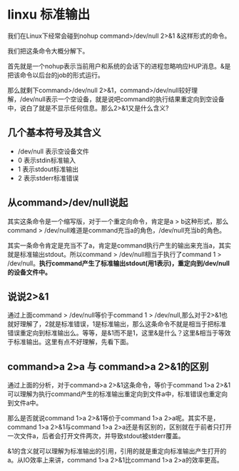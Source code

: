 # linxu 标准输出 #

我们在Linux下经常会碰到nohup command>/dev/null 2>&1 &这样形式的命令。

我们把这条命令大概分解下。

首先就是一个nohup表示当前用户和系统的会话下的进程忽略响应HUP消息。&是把该命令以后台的job的形式运行。

那么就剩下command>/dev/null 2>&1，command>/dev/null较好理解，/dev/null表示一个空设备，就是说吧command的执行结果重定向到空设备中，说白了就是不显示任何信息。那么2>&1又是什么含义?

## 几个基本符号及其含义 ##

- /dev/null 表示空设备文件
- 0 表示stdin标准输入
- 1 表示stdout标准输出
- 2 表示stderr标准错误

## 从command>/dev/null说起 ##

其实这条命令是一个缩写版，对于一个重定向命令，肯定是a > b这种形式，那么command > /dev/null难道是command充当a的角色，/dev/null充当b的角色。

其实一条命令肯定是充当不了a，肯定是command执行产生的输出来充当a，其实就是标准输出stdout。所以command > /dev/null相当于执行了command 1 > /dev/null。**执行command产生了标准输出stdout(用1表示)，重定向到/dev/null的设备文件中。**

## 说说2>&1 ##

通过上面command > /dev/null等价于command 1 > /dev/null,那么对于2>&1也就好理解了，2就是标准错误，1是标准输出，那么这条命令不就是相当于把标准错误重定向到标准输出么。等等，是&1而不是1，这里&是什么？这里&相当于等效于标准输出。这里有点不好理解，先看下面。

## command>a 2>a 与 command>a 2>&1的区别 ##

通过上面的分析，对于command>a 2>&1这条命令，等价于command 1>a 2>&1可以理解为执行command产生的标准输出重定向到文件a中，标准错误也重定向到文件a中。

那么是否就说command 1>a 2>&1等价于command 1>a 2>a呢。其实不是，command 1>a 2>&1与command 1>a 2>a还是有区别的，区别就在于前者只打开一次文件a，后者会打开文件两次，并导致stdout被stderr覆盖。

&1的含义就可以理解为标准输出的引用，引用的就是重定向标准输出产生打开的a。从IO效率上来讲，command 1>a 2>&1比command 1>a 2>a的效率更高。